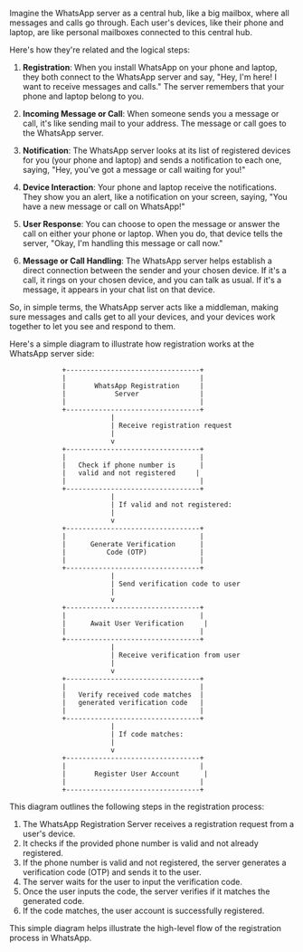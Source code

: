Imagine the WhatsApp server as a central hub, like a big mailbox, where all messages and calls go through. Each user's devices, like their phone and laptop, are like personal mailboxes connected to this central hub.

Here's how they're related and the logical steps:

1. **Registration**: When you install WhatsApp on your phone and laptop, they both connect to the WhatsApp server and say, "Hey, I'm here! I want to receive messages and calls." The server remembers that your phone and laptop belong to you.

2. **Incoming Message or Call**: When someone sends you a message or call, it's like sending mail to your address. The message or call goes to the WhatsApp server.

3. **Notification**: The WhatsApp server looks at its list of registered devices for you (your phone and laptop) and sends a notification to each one, saying, "Hey, you've got a message or call waiting for you!"

4. **Device Interaction**: Your phone and laptop receive the notifications. They show you an alert, like a notification on your screen, saying, "You have a new message or call on WhatsApp!"

5. **User Response**: You can choose to open the message or answer the call on either your phone or laptop. When you do, that device tells the server, "Okay, I'm handling this message or call now."

6. **Message or Call Handling**: The WhatsApp server helps establish a direct connection between the sender and your chosen device. If it's a call, it rings on your chosen device, and you can talk as usual. If it's a message, it appears in your chat list on that device.

So, in simple terms, the WhatsApp server acts like a middleman, making sure messages and calls get to all your devices, and your devices work together to let you see and respond to them.




Here's a simple diagram to illustrate how registration works at the WhatsApp server side:

```
             +---------------------------------+
             |                                 |
             |       WhatsApp Registration     |
             |            Server               |
             |                                 |
             +---------------------------------+
                         |
                         | Receive registration request
                         |
                         v
             +---------------------------------+
             |                                 |
             |   Check if phone number is      |
             |   valid and not registered     |
             |                                 |
             +---------------------------------+
                         |
                         | If valid and not registered:
                         |
                         v
             +---------------------------------+
             |                                 |
             |      Generate Verification      |
             |          Code (OTP)             |
             |                                 |
             +---------------------------------+
                         |
                         | Send verification code to user
                         |
                         v
             +---------------------------------+
             |                                 |
             |      Await User Verification     |
             |                                 |
             +---------------------------------+
                         |
                         | Receive verification from user
                         |
                         v
             +---------------------------------+
             |                                 |
             |   Verify received code matches  |
             |   generated verification code   |
             |                                 |
             +---------------------------------+
                         |
                         | If code matches:
                         |
                         v
             +---------------------------------+
             |                                 |
             |       Register User Account      |
             |                                 |
             +---------------------------------+
```

This diagram outlines the following steps in the registration process:

1. The WhatsApp Registration Server receives a registration request from a user's device.
2. It checks if the provided phone number is valid and not already registered.
3. If the phone number is valid and not registered, the server generates a verification code (OTP) and sends it to the user.
4. The server waits for the user to input the verification code.
5. Once the user inputs the code, the server verifies if it matches the generated code.
6. If the code matches, the user account is successfully registered.

This simple diagram helps illustrate the high-level flow of the registration process in WhatsApp.